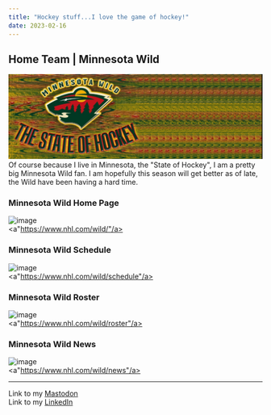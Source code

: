 ```yaml
---
title: "Hockey stuff...I love the game of hockey!"
date: 2023-02-16
---
```

## Home Team | Minnesota Wild

![alt text](https://github.com/Nathan1824/Blog-Post-Dev/blob/main/_pictures/MNWild_2.jpg?raw=true)\
Of course because I live in Minnesota, the "State of Hockey", I am a pretty big Minnesota Wild fan. I am hopefully this season will get better as of late, the Wild have been having a hard time.

### Minnesota Wild Home Page

![image](https://www.fantasysp.com/images/nhl/x2832106.png.pagespeed.ic.yk2XyvbEjb.png)\
<a"https://www.nhl.com/wild/"/a>

### Minnesota Wild Schedule

![image](https://cms.nhl.bamgrid.com/images/headshots/current/168x168/8474716.jpg)\
<a"https://www.nhl.com/wild/schedule"/a>

### Minnesota Wild Roster

![image](https://sports.cbsimg.net/images/nhl/players/170x170/1771018.png)\
<a"https://www.nhl.com/wild/roster"/a>

### Minnesota Wild News

![image](https://everipedia-storage.s3.amazonaws.com/ProfilePicture/en/Bill_Guerin__165712/BillGuerin2015_2.jpg__59036__thumb.jpeg)\
<a"https://www.nhl.com/wild/news"/a>

---
Link to my <a rel="me" href="https://tech.lgbt/@NathanHamblin_MI6">Mastodon</a>\
Link to my <a rel="me" href="https://www.linkedin.com/in/nathan-hamblin">LinkedIn</a>
